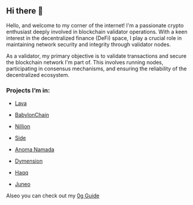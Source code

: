 ## Hi there 👋

Hello, and welcome to my corner of the internet! I'm a passionate crypto enthusiast deeply involved in blockchain validator operations. With a keen interest in the decentralized finance (DeFi) space, I play a crucial role in maintaining network security and integrity through validator nodes.

As a validator, my primary objective is to validate transactions and secure the blockchain network I'm part of. This involves running nodes, participating in consensus mechanisms, and ensuring the reliability of the decentralized ecosystem.

### Projects I’m in:

- [Lava](https://lava.explorers.guru/validator/lava@valoper1kqf5y6zfps9u70ahfmkyzar5yqegpf3ljatc94)
- [BabylonChain](https://github.com/babylonchain/networks/pull/292)
- [Nillion](https://testnet.nillion.explorers.guru/validator/nillionvaloper1gaz0utvcvv2fsm2gx6qep8pl9fygnz8av6tw42)

- [Side](https://testnet.side.explorers.guru/validator/sidevaloper1h6p8n40ufv27qjc0pduuceeq40v4pjeq0nek44)
- [Anoma Namada](https://github.com/anoma/namada-testnets/pull/2974)
- [Dymension](https://devnet.dymension.xyz/rollapp/andrewnode_8735266-1/metrics)

- [Haqq](https://testnet.ping.pub/haqq/staking/haqqvaloper1dm8lhzurmt0psluy8n6xmy4d0qyf6tl9yrmlx0)
- [Juneo](https://genesis.mcnscan.io/chain/uiQGN1oYpgSA8cSUKCDs72XWKYaQVDB3rCJvwsSFFdk5Hdhh9)

Alseo you can check out my [0g Guide](https://medium.com/@andrewshka_noder/0g-testnet-guide-b0d0c1410414)
